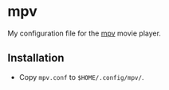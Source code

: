 # mpv

My configuration file for the [mpv](http://mpv.io/) movie player.

## Installation

* Copy `mpv.conf` to `$HOME/.config/mpv/`.
